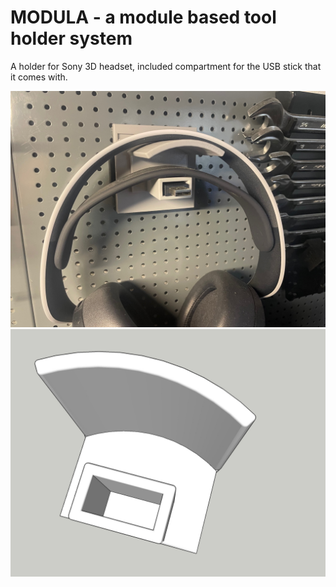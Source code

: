 # MODULA - a module based tool holder system

A holder for Sony 3D headset, included compartment for the USB stick that it comes with.

![Modula](headphones.holder.photo.jpg)
![Modula](headphones.holder.jpg)
